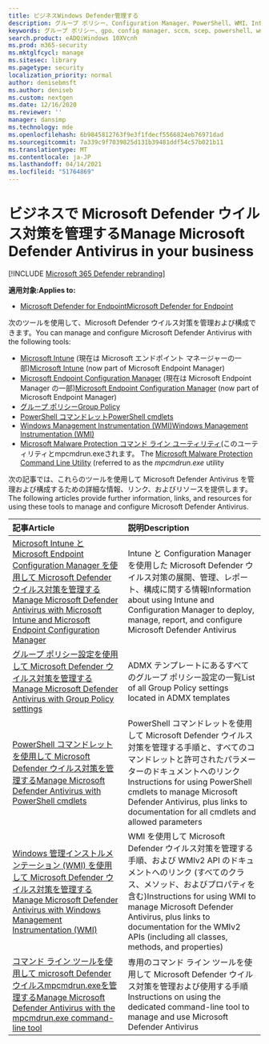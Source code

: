 ```yaml
---
title: ビジネスWindows Defender管理する
description: グループ ポリシー、Configuration Manager、PowerShell、WMI、Intune、およびコマンド ラインを使用して Microsoft Defender AV を管理する方法について説明します。
keywords: グループ ポリシー、gpo、config manager、sccm、scep、powershell、wmi、intune、Defender、ウイルス対策、マルウェア対策、セキュリティ、保護
search.product: eADQiWindows 10XVcnh
ms.prod: m365-security
ms.mktglfcycl: manage
ms.sitesec: library
ms.pagetype: security
localization_priority: normal
author: denisebmsft
ms.author: deniseb
ms.custom: nextgen
ms.date: 12/16/2020
ms.reviewer: ''
manager: dansimp
ms.technology: mde
ms.openlocfilehash: 6b9845812763f9e3f1fdecf5566824eb76971dad
ms.sourcegitcommit: 7a339c9f7039825d131b39481ddf54c57b021b11
ms.translationtype: MT
ms.contentlocale: ja-JP
ms.lasthandoff: 04/14/2021
ms.locfileid: "51764869"
---
```

# <a name="manage-microsoft-defender-antivirus-in-your-business"></a><span data-ttu-id="62207-104">ビジネスで Microsoft Defender ウイルス対策を管理する</span><span class="sxs-lookup"><span data-stu-id="62207-104">Manage Microsoft Defender Antivirus in your business</span></span>

[!INCLUDE [Microsoft 365 Defender rebranding](../../includes/microsoft-defender.md)]


<span data-ttu-id="62207-105">**適用対象:**</span><span class="sxs-lookup"><span data-stu-id="62207-105">**Applies to:**</span></span>

- [<span data-ttu-id="62207-106">Microsoft Defender for Endpoint</span><span class="sxs-lookup"><span data-stu-id="62207-106">Microsoft Defender for Endpoint</span></span>](/microsoft-365/security/defender-endpoint/)

<span data-ttu-id="62207-107">次のツールを使用して、Microsoft Defender ウイルス対策を管理および構成できます。</span><span class="sxs-lookup"><span data-stu-id="62207-107">You can manage and configure Microsoft Defender Antivirus with the following tools:</span></span>

- <span data-ttu-id="62207-108">[Microsoft Intune](/mem/intune/protect/endpoint-security-antivirus-policy) (現在は Microsoft エンドポイント マネージャーの一部)</span><span class="sxs-lookup"><span data-stu-id="62207-108">[Microsoft Intune](/mem/intune/protect/endpoint-security-antivirus-policy) (now part of Microsoft Endpoint Manager)</span></span>
- <span data-ttu-id="62207-109">[Microsoft Endpoint Configuration Manager](/mem/configmgr/protect/deploy-use/endpoint-protection-configure) (現在は Microsoft Endpoint Manager の一部)</span><span class="sxs-lookup"><span data-stu-id="62207-109">[Microsoft Endpoint Configuration Manager](/mem/configmgr/protect/deploy-use/endpoint-protection-configure) (now part of Microsoft Endpoint Manager)</span></span>
- [<span data-ttu-id="62207-110">グループ ポリシー</span><span class="sxs-lookup"><span data-stu-id="62207-110">Group Policy</span></span>](./use-group-policy-microsoft-defender-antivirus.md)
- [<span data-ttu-id="62207-111">PowerShell コマンドレット</span><span class="sxs-lookup"><span data-stu-id="62207-111">PowerShell cmdlets</span></span>](./use-powershell-cmdlets-microsoft-defender-antivirus.md)
- [<span data-ttu-id="62207-112">Windows Management Instrumentation (WMI)</span><span class="sxs-lookup"><span data-stu-id="62207-112">Windows Management Instrumentation (WMI)</span></span>](./use-wmi-microsoft-defender-antivirus.md)
- <span data-ttu-id="62207-113">[Microsoft Malware Protection コマンド ライン ユーティリティ](./command-line-arguments-microsoft-defender-antivirus.md)(このユーティリティとmpcmdrun.exeされます。 </span><span class="sxs-lookup"><span data-stu-id="62207-113">The [Microsoft Malware Protection Command Line Utility](./command-line-arguments-microsoft-defender-antivirus.md) (referred to as the *mpcmdrun.exe* utility</span></span>

<span data-ttu-id="62207-114">次の記事では、これらのツールを使用して Microsoft Defender Antivirus を管理および構成するための詳細な情報、リンク、およびリソースを提供します。</span><span class="sxs-lookup"><span data-stu-id="62207-114">The following articles provide further information, links, and resources for using these tools to manage and configure Microsoft Defender Antivirus.</span></span>

| <span data-ttu-id="62207-115">記事</span><span class="sxs-lookup"><span data-stu-id="62207-115">Article</span></span> | <span data-ttu-id="62207-116">説明</span><span class="sxs-lookup"><span data-stu-id="62207-116">Description</span></span> |
|:---|:---|
|[<span data-ttu-id="62207-117">Microsoft Intune と Microsoft Endpoint Configuration Manager を使用して Microsoft Defender ウイルス対策を管理する</span><span class="sxs-lookup"><span data-stu-id="62207-117">Manage Microsoft Defender Antivirus with Microsoft Intune and Microsoft Endpoint Configuration Manager</span></span>](use-intune-config-manager-microsoft-defender-antivirus.md)|<span data-ttu-id="62207-118">Intune と Configuration Manager を使用した Microsoft Defender ウイルス対策の展開、管理、レポート、構成に関する情報</span><span class="sxs-lookup"><span data-stu-id="62207-118">Information about using Intune and Configuration Manager to deploy, manage, report, and configure Microsoft Defender Antivirus</span></span> |
|[<span data-ttu-id="62207-119">グループ ポリシー設定を使用して Microsoft Defender ウイルス対策を管理する</span><span class="sxs-lookup"><span data-stu-id="62207-119">Manage Microsoft Defender Antivirus with Group Policy settings</span></span>](use-group-policy-microsoft-defender-antivirus.md)|<span data-ttu-id="62207-120">ADMX テンプレートにあるすべてのグループ ポリシー設定の一覧</span><span class="sxs-lookup"><span data-stu-id="62207-120">List of all Group Policy settings located in ADMX templates</span></span> |
|[<span data-ttu-id="62207-121">PowerShell コマンドレットを使用して Microsoft Defender ウイルス対策を管理する</span><span class="sxs-lookup"><span data-stu-id="62207-121">Manage Microsoft Defender Antivirus with PowerShell cmdlets</span></span>](use-powershell-cmdlets-microsoft-defender-antivirus.md)|<span data-ttu-id="62207-122">PowerShell コマンドレットを使用して Microsoft Defender ウイルス対策を管理する手順と、すべてのコマンドレットと許可されたパラメーターのドキュメントへのリンク</span><span class="sxs-lookup"><span data-stu-id="62207-122">Instructions for using PowerShell cmdlets to manage Microsoft Defender Antivirus, plus links to documentation for all cmdlets and allowed parameters</span></span> |
|[<span data-ttu-id="62207-123">Windows 管理インストルメンテーション (WMI) を使用して Microsoft Defender ウイルス対策を管理する</span><span class="sxs-lookup"><span data-stu-id="62207-123">Manage Microsoft Defender Antivirus with Windows Management Instrumentation (WMI)</span></span>](use-wmi-microsoft-defender-antivirus.md)| <span data-ttu-id="62207-124">WMI を使用して Microsoft Defender ウイルス対策を管理する手順、および WMIv2 API のドキュメントへのリンク (すべてのクラス、メソッド、およびプロパティを含む)</span><span class="sxs-lookup"><span data-stu-id="62207-124">Instructions for using WMI to manage Microsoft Defender Antivirus, plus links to documentation for the WMIv2 APIs (including all classes, methods, and properties)</span></span> |
|[<span data-ttu-id="62207-125">コマンド ライン ツールを使用して microsoft Defender ウイルスmpcmdrun.exeを管理する</span><span class="sxs-lookup"><span data-stu-id="62207-125">Manage Microsoft Defender Antivirus with the mpcmdrun.exe command-line tool</span></span>](command-line-arguments-microsoft-defender-antivirus.md)|<span data-ttu-id="62207-126">専用のコマンド ライン ツールを使用して Microsoft Defender ウイルス対策を管理および使用する手順</span><span class="sxs-lookup"><span data-stu-id="62207-126">Instructions on using the dedicated command-line tool to manage and use Microsoft Defender Antivirus</span></span> |